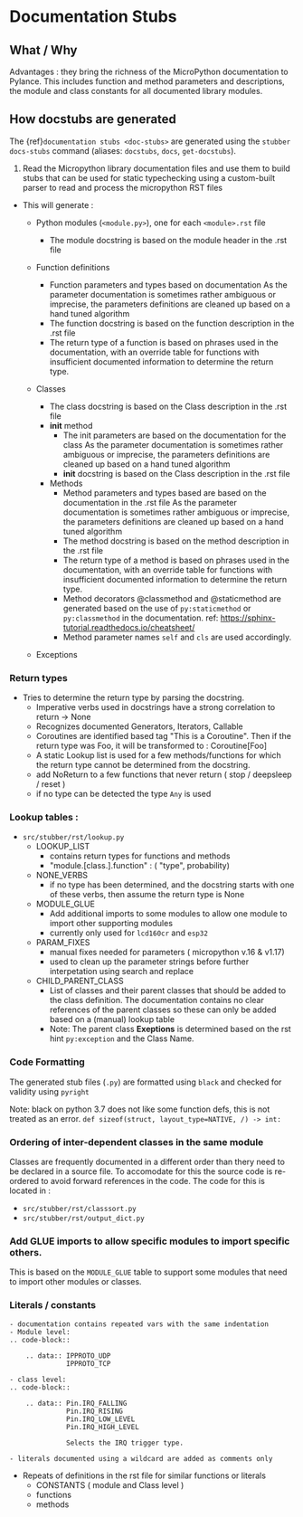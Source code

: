 # Documentation Stubs  

## What / Why 

Advantages : they bring the richness of the MicroPython documentation to Pylance.
This includes function and method parameters and descriptions, the module and class constants for all documented library modules.
  

## How docstubs are generated
The {ref}`documentation stubs <doc-stubs>` are generated using the `stubber docs-stubs` command (aliases: `docstubs`, `docs`, `get-docstubs`).

1) Read the Micropython library documentation files and use them to build stubs that can be used for static typechecking
using a custom-built parser to read and process the micropython RST files
- This will generate :
    - Python modules (`<module.py>`), one for each `<module>.rst` file
        - The module docstring is based on the module header in the .rst file

    - Function definitions 
        - Function parameters and types based on documentation
          As the parameter documentation is sometimes rather ambiguous or imprecise, the parameters definitions are cleaned up based on a hand tuned algorithm
        - The function docstring is based on the function description in the .rst file
        - The return type of a function is based on phrases used in the documentation, with an override table for functions with insufficient documented information to determine the return type. 

    - Classes
        - The class docstring is based on the Class description in the .rst file
        - __init__ method
            - The init parameters are based on the documentation for the class 
              As the parameter documentation is sometimes rather ambiguous or imprecise, the parameters definitions are cleaned up based on a hand tuned algorithm
            - __init__ docstring is based on the Class description in the .rst file
        - Methods
            - Method parameters and types based are based on the documentation in the .rst file
              As the parameter documentation is sometimes rather ambiguous or imprecise, the parameters definitions are cleaned up based on a hand tuned algorithm
            - The method docstring is based on the method description in the .rst file
            - The return type of a method is based on phrases used in the documentation, with an override table for functions with insufficient documented information to determine the return type.         
            - Method decorators @classmethod and  @staticmethod are generated based on the use of `py:staticmethod` or `py:classmethod` in the documentation.
              ref: https://sphinx-tutorial.readthedocs.io/cheatsheet/
            - Method parameter names `self` and `cls` are used accordingly. 

    - Exceptions

### Return types
- Tries to determine the return type by parsing the docstring.
    - Imperative verbs used in docstrings have a strong correlation to return -> None
    - Recognizes documented Generators, Iterators, Callable
    - Coroutines are identified based tag "This is a Coroutine". Then if the return type was Foo, it will be transformed to : Coroutine[Foo]
    - A static Lookup list is used for a few methods/functions for which the return type cannot be determined from the docstring. 
    - add NoReturn to a few functions that never return ( stop / deepsleep / reset )
    - if no type can be detected the type `Any` is used

### Lookup tables : 
 - `src/stubber/rst/lookup.py`
     - LOOKUP_LIST
        - contains return types for functions and methods 
        - "module.[class.].function" : ( "type", probability)
    - NONE_VERBS
        - if no type has been determined, and the docstring starts with one of these verbs, then assume the return type is None
    - MODULE_GLUE
        - Add additional imports to some  modules to allow one module to import other supporting modules
        - currently only used for `lcd160cr` and `esp32`
    - PARAM_FIXES 
        - manual fixes needed for parameters ( micropython v.16 & v1.17)
        - used to clean up  the parameter strings before further interpetation using search and replace
    - CHILD_PARENT_CLASS
        - List of classes and their parent classes that should be added to the class definition. The documentation contains no clear references of the parent classes so these can only be added based on a (manual) lookup table
        - Note:  The parent class **Exeptions** is determined based on the rst hint `py:exception` and the Class Name.

### Code Formatting
The generated stub files (`.py`) are formatted using `black` and checked for validity using `pyright`

Note: black on python 3.7 does not like some function defs, this is not treated as an error. 
    `def sizeof(struct, layout_type=NATIVE, /) -> int:` 


### Ordering of inter-dependent classes in the same module   
Classes are frequently documented in a different order than thery need to be declared in a source file.
To accomodate for this the source code is re-ordered to avoid forward references in the code.
The code for this is located in :
- `src/stubber/rst/classsort.py`
- `src/stubber/rst/output_dict.py`


### Add GLUE imports to allow specific modules to import specific others. 
  This is based on the `MODULE_GLUE` table to support some modules that need to import other modules or classes.



### Literals / constants
    - documentation contains repeated vars with the same indentation
    - Module level:
    .. code-block:: 

        .. data:: IPPROTO_UDP
                  IPPROTO_TCP

    - class level: 
    .. code-block:: 
    
        .. data:: Pin.IRQ_FALLING
                  Pin.IRQ_RISING
                  Pin.IRQ_LOW_LEVEL
                  Pin.IRQ_HIGH_LEVEL

                  Selects the IRQ trigger type.

    - literals documented using a wildcard are added as comments only 


- Repeats of definitions in the rst file for similar functions or literals
    - CONSTANTS ( module and Class level )
    - functions
    - methods
